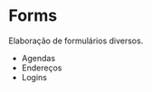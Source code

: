 # Forms
Elaboração de formulários diversos.<br>
<ul>
    <li>
    Agendas
    </li>
    <li>
    Endereços
    </li>
    <li>
    Logins
    </li>
</ul>
